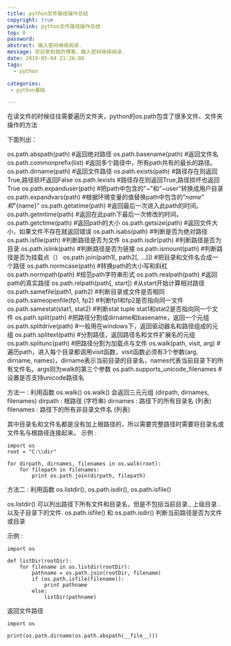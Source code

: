 ```yaml
---
title: python文件路径操作总结
copyright: true
permalink: python文件路径操作总结
top: 0
password: 
abstract: 输入密码继续阅读.
message: 欢迎来到我的博客，输入密码继续阅读.
date: 2019-05-04 21:26:08
tags:
  - python

categories:
 - python基础

---
```


在读文件的时候往往需要遍历文件夹，python的os.path包含了很多文件、文件夹操作的方法
<!--more-->

下面列出：

os.path.abspath(path) #返回绝对路径
os.path.basename(path) #返回文件名
os.path.commonprefix(list) #返回多个路径中，所有path共有的最长的路径。
os.path.dirname(path) #返回文件路径
os.path.exists(path)  #路径存在则返回True,路径损坏返回False
os.path.lexists  #路径存在则返回True,路径损坏也返回True
os.path.expanduser(path)  #把path中包含的"~"和"~user"转换成用户目录
os.path.expandvars(path)  #根据环境变量的值替换path中包含的”$name”和”${name}”
os.path.getatime(path)  #返回最后一次进入此path的时间。
os.path.getmtime(path)  #返回在此path下最后一次修改的时间。
os.path.getctime(path)  #返回path的大小
os.path.getsize(path)  #返回文件大小，如果文件不存在就返回错误
os.path.isabs(path)  #判断是否为绝对路径
os.path.isfile(path)  #判断路径是否为文件
os.path.isdir(path)  #判断路径是否为目录
os.path.islink(path)  #判断路径是否为链接
os.path.ismount(path)  #判断路径是否为挂载点（）
os.path.join(path1[, path2[, ...]])  #把目录和文件名合成一个路径
os.path.normcase(path)  #转换path的大小写和斜杠
os.path.normpath(path)  #规范path字符串形式
os.path.realpath(path)  #返回path的真实路径
os.path.relpath(path[, start])  #从start开始计算相对路径
os.path.samefile(path1, path2)  #判断目录或文件是否相同
os.path.sameopenfile(fp1, fp2)  #判断fp1和fp2是否指向同一文件
os.path.samestat(stat1, stat2)  #判断stat tuple stat1和stat2是否指向同一个文件
os.path.split(path)  #把路径分割成dirname和basename，返回一个元组
os.path.splitdrive(path)   #一般用在windows下，返回驱动器名和路径组成的元组
os.path.splitext(path)  #分割路径，返回路径名和文件扩展名的元组
os.path.splitunc(path)  #把路径分割为加载点与文件
os.walk(path, visit, arg)  #遍历path，进入每个目录都调用visit函数，visit函数必须有3个参数(arg, dirname, names)，dirname表示当前目录的目录名，names代表当前目录下的所有文件名，args则为walk的第三个参数
os.path.supports_unicode_filenames  #设置是否支持unicode路径名

方法一 : 利用函数 os.walk()
os.walk() 会返回三元元组 (dirpath, dirnames, filenames)
dirpath : 根路径 (字符串)
dirnames : 路径下的所有目录名 (列表)
filenames : 路径下的所有非目录文件名 (列表)

其中目录名和文件名都是没有加上根路径的，所以需要完整路径时需要将目录名或文件名与根路径连接起来。
示例 :
```
import os
root = "C:\\dir"

for dirpath, dirnames, filenames in os.walk(root):
    for filepath in filenames:
        print os.path.join(dirpath, filepath)
```
方法二 : 利用函数 os.listdir(), os.path.isdir(), os.path.isfile()

os.listdir() 可以列出路径下所有文件和目录名，但是不包括当前目录., 上级目录.. 以及子目录下的文件.
os.path.isfile() 和 os.path.isdir() 判断当前路径是否为文件或目录

示例 :
```
import os

def listDir(rootDir):
    for filename in os.listdir(rootDir):
        pathname = os.path.join(rootDir, filename)
        if (os.path.isfile(filename)):
            print pathname
        else:
            listDir(pathname)
```

返回文件路径

```
import os

print(os.path.dirname(os.path.abspath(__file__)))
```